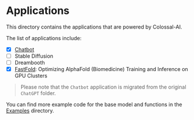# Applications

This directory contains the applications that are powered by Colossal-AI.

The list of applications include:

- [X] [Chatbot](./Chat/README.md)
- [ ] Stable Diffusion
- [ ] Dreambooth
- [X] [FastFold](https://github.com/hpcaitech/FastFold): Optimizing AlphaFold (Biomedicine) Training and Inference on GPU Clusters

> Please note that the `Chatbot` application is migrated from the original `ChatGPT` folder.

You can find more example code for the base model and functions in the [Examples](https://github.com/hpcaitech/ColossalAI/tree/main/examples) directory.
